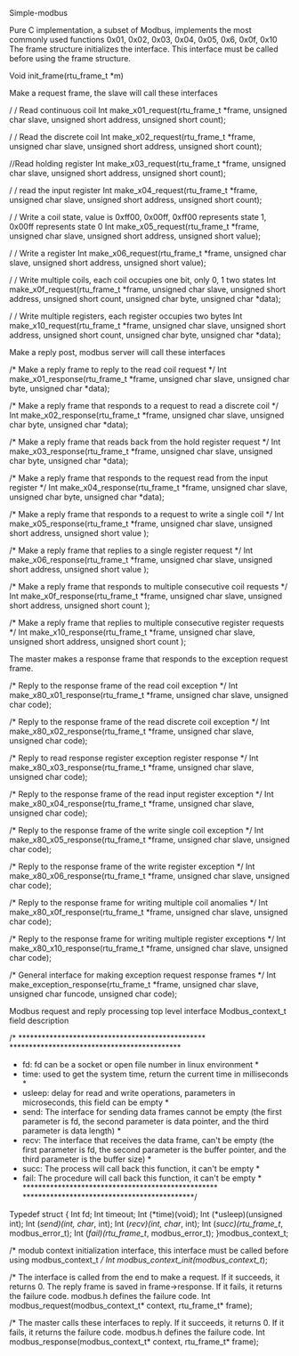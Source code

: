 Simple-modbus

Pure C implementation, a subset of Modbus, implements the most commonly used functions 0x01, 0x02, 0x03, 0x04, 0x05, 0x6, 0x0f, 0x10
The frame structure initializes the interface. This interface must be called before using the frame structure.

Void init_frame(rtu_frame_t *m)

Make a request frame, the slave will call these interfaces

/ / Read continuous coil
Int make_x01_request(rtu_frame_t *frame, unsigned char slave, unsigned short address, unsigned short count);

/ / Read the discrete coil
Int make_x02_request(rtu_frame_t *frame, unsigned char slave, unsigned short address, unsigned short count);

//Read holding register
Int make_x03_request(rtu_frame_t *frame, unsigned char slave, unsigned short address, unsigned short count);

/ / read the input register
Int make_x04_request(rtu_frame_t *frame, unsigned char slave, unsigned short address, unsigned short count);

/ / Write a coil state, value is 0xff00, 0x00ff, 0xff00 represents state 1, 0x00ff represents state 0
Int make_x05_request(rtu_frame_t *frame, unsigned char slave, unsigned short address, unsigned short value);

/ / Write a register
Int make_x06_request(rtu_frame_t *frame, unsigned char slave, unsigned short address, unsigned short value);

/ / Write multiple coils, each coil occupies one bit, only 0, 1 two states
Int make_x0f_request(rtu_frame_t *frame, unsigned char slave, unsigned short address, unsigned short count, unsigned char byte, unsigned char *data);

/ / Write multiple registers, each register occupies two bytes
Int make_x10_request(rtu_frame_t *frame, unsigned char slave, unsigned short address, unsigned short count, unsigned char byte, unsigned char *data);

Make a reply post, modbus server will call these interfaces

/* Make a reply frame to reply to the read coil request */
Int make_x01_response(rtu_frame_t *frame, unsigned char slave, unsigned char byte, unsigned char *data);

/* Make a reply frame that responds to a request to read a discrete coil */
Int make_x02_response(rtu_frame_t *frame, unsigned char slave, unsigned char byte, unsigned char *data);

/* Make a reply frame that reads back from the hold register request */
Int make_x03_response(rtu_frame_t *frame, unsigned char slave, unsigned char byte, unsigned char *data);

/* Make a reply frame that responds to the request read from the input register */
Int make_x04_response(rtu_frame_t *frame, unsigned char slave, unsigned char byte, unsigned char *data);

/* Make a reply frame that responds to a request to write a single coil */
Int make_x05_response(rtu_frame_t *frame, unsigned char slave, unsigned short address, unsigned short value );

/* Make a reply frame that replies to a single register request */
Int make_x06_response(rtu_frame_t *frame, unsigned char slave, unsigned short address, unsigned short value );

/* Make a reply frame that responds to multiple consecutive coil requests */
Int make_x0f_response(rtu_frame_t *frame, unsigned char slave, unsigned short address, unsigned short count );

/* Make a reply frame that replies to multiple consecutive register requests */
Int make_x10_response(rtu_frame_t *frame, unsigned char slave, unsigned short address, unsigned short count );

The master makes a response frame that responds to the exception request frame.

/* Reply to the response frame of the read coil exception */
Int make_x80_x01_response(rtu_frame_t *frame, unsigned char slave, unsigned char code);

/* Reply to the response frame of the read discrete coil exception */
Int make_x80_x02_response(rtu_frame_t *frame, unsigned char slave, unsigned char code);

/* Reply to read response register exception register response */
Int make_x80_x03_response(rtu_frame_t *frame, unsigned char slave, unsigned char code);

/* Reply to the response frame of the read input register exception */
Int make_x80_x04_response(rtu_frame_t *frame, unsigned char slave, unsigned char code);

/* Reply to the response frame of the write single coil exception */
Int make_x80_x05_response(rtu_frame_t *frame, unsigned char slave, unsigned char code);

/* Reply to the response frame of the write register exception */
Int make_x80_x06_response(rtu_frame_t *frame, unsigned char slave, unsigned char code);

/* Reply to the response frame for writing multiple coil anomalies */
Int make_x80_x0f_response(rtu_frame_t *frame, unsigned char slave, unsigned char code);

/* Reply to the response frame for writing multiple register exceptions */
Int make_x80_x10_response(rtu_frame_t *frame, unsigned char slave, unsigned char code);

/* General interface for making exception request response frames */
Int make_exception_response(rtu_frame_t *frame, unsigned char slave, unsigned char funcode, unsigned char code);

Modbus request and reply processing top level interface
Modbus_context_t field description

/* ************************************************ ********************************************
 * fd: fd can be a socket or open file number in linux environment *
 * time: used to get the system time, return the current time in milliseconds *
 * usleep: delay for read and write operations, parameters in microseconds, this field can be empty *
 * send: The interface for sending data frames cannot be empty (the first parameter is fd, the second parameter is data pointer, and the third parameter is data length) *
 * recv: The interface that receives the data frame, can't be empty (the first parameter is fd, the second parameter is the buffer pointer, and the third parameter is the buffer size) *
 * succ: The process will call back this function, it can't be empty *
 * fail: The procedure will call back this function, it can't be empty *
 ************************************************** ********************************************/


Typedef struct
{
Int fd;
Int timeout;
Int (*time)(void);
Int (*usleep)(unsigned int);
Int (*send)(int, char*, int);
Int (*recv)(int, char*, int);
Int (*succ)(rtu_frame_t*, modbus_error_t);
Int (*fail)(rtu_frame_t*, modbus_error_t);
}modbus_context_t;

/* modub context initialization interface, this interface must be called before using modbus_context_t */
Int modbus_context_init(modbus_context_t*);

/* The interface is called from the end to make a request. If it succeeds, it returns 0. The reply frame is saved in frame->response. If it fails, it returns the failure code. modbus.h defines the failure code.
Int modbus_request(modbus_context_t* context, rtu_frame_t* frame);

/* The master calls these interfaces to reply. If it succeeds, it returns 0. If it fails, it returns the failure code. modbus.h defines the failure code.
Int modbus_response(modbus_context_t* context, rtu_frame_t* frame);
